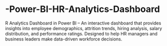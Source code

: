 # -Power-BI-HR-Analytics-Dashboard
R Analytics Dashboard in Power BI – An interactive dashboard that provides insights into employee demographics, attrition trends, hiring analysis, salary distribution, and performance ratings. Designed to help HR managers and business leaders make data-driven workforce decisions.

